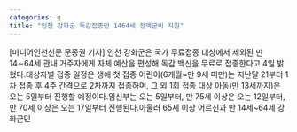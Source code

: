 ```yaml
---
categories: g
title: "인천 강화군 독감접종만 1464세 전액군비 지원"
---
```

[미디어인천신문 문종권 기자] 인천 강화군은 국가 무료접종 대상에서 제외된 만 14∼64세 관내 거주자에게 자체 예산을 편성해 독감 백신을 무료로 접종한다고 4일 밝혔다.대상자별 접종 일정은 생애 첫 접종 어린이(6개월~만 9세 미만)는 지난달 21부터 1차 접종 후 4주 간격으로 2차까지 접종하며, 그 외 1회 접종 대상 아동(만 13세까지)은 오는 5일부터 진행할 예정이다.임신부는 오는 5일부터, 만 75세 이상은 오는 12일부터, 만 70세 이상은 오는 17일부터 진행된다.아울러 65세 이상 어르신과 만 14세~64세 강화군민